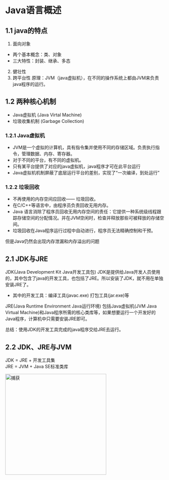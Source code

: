 # Java语言概述

## 1.1 java的特点

1. 面向对象
  - 两个基本概念：类、对象
  - 三大特性：封装、继承、多态
2. 健壮性
3. 跨平台性
  原理：JVM（java虚拟机），在不同的操作系统上都由JVM来负责java程序的运行。

## 1.2 两种核心机制

- Java虚拟机 (Java Virtal Machine)
- 垃圾收集机制 (Garbage Collection)

### 1.2.1 Java虚拟机

- JVM是一个虚拟的计算机，具有指令集并使用不同的存储区域。负责执行指令，管理数据、内存、寄存器。
- 对于不同的平台，有不同的虚拟机。
- 只有某平台提供了对应的java虚拟机，java程序才可在此平台运行
- Java虚拟机机制屏蔽了底层运行平台的差别，实现了“一次编译，到处运行”

### 1.2.2 垃圾回收

- 不再使用的内存空间应回收—— 垃圾回收。
- 在C/C++等语言中，由程序员负责回收无用内存。
- Java 语言消除了程序员回收无用内存空间的责任：它提供一种系统级线程跟踪存储空间的分配情况。并在JVM空闲时，检查并释放那些可被释放的存储空间。
- 垃圾回收在Java程序运行过程中自动进行，程序员无法精确控制和干预。

但是Java仍然会出现内存泄漏和内存溢出的问题

## 2.1 JDK与JRE

JDK(Java Development Kit Java开发工具包)
JDK是提供给Java开发人员使用的，其中包含了java的开发工具，也包括了JRE。所以安装了JDK，就不用在单独安装JRE了。
- 其中的开发工具：编译工具(javac.exe) 打包工具(jar.exe)等


JRE(Java Runtime Environment Java运行环境) 
包括Java虚拟机(JVM Java Virtual Machine)和Java程序所需的核心类库等，如果想要运行一个开发好的Java程序，计算机中只需要安装JRE即可。

总结：使用JDK的开发工具完成的java程序交给JRE去运行。

## 2.2 JDK、JRE与JVM

JDK = JRE + 开发工具集    
JRE = JVM + Java SE标准类库



<img width="319" alt="捕获" src="https://user-images.githubusercontent.com/91724689/186645609-379368de-3e86-48b8-96d9-4656cdaea101.PNG">
